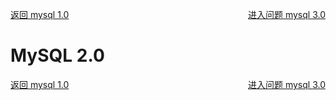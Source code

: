 <p>
    <a href="#" onclick="refreshContent('mysql')">返回 mysql 1.0</a>
    <a href="#" style="float: right;" onclick="refreshContent('mysql3')">进入问题 mysql 3.0</a>
</p>

# MySQL 2.0



<p>
    <a href="#" onclick="refreshContent('mysql')">返回 mysql 1.0</a>
    <a href="#" style="float: right;" onclick="refreshContent('mysql3')">进入问题 mysql 3.0</a>
</p>
    